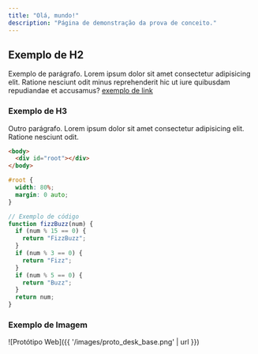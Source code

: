 ```yaml
---
title: "Olá, mundo!"
description: "Página de demonstração da prova de conceito."
---
```


## Exemplo de H2

Exemplo de parágrafo. Lorem ipsum dolor sit amet consectetur adipisicing elit. Ratione nesciunt odit minus reprehenderit hic ut iure quibusdam repudiandae et accusamus? [exemplo de link](#)

### Exemplo de H3

Outro parágrafo. Lorem ipsum dolor sit amet consectetur adipisicing elit. Ratione nesciunt odit.

```html
<body>
  <div id="root"></div>
</body>
```

```css
#root {
  width: 80%;
  margin: 0 auto;
}
```

```js
// Exemplo de código
function fizzBuzz(num) {
  if (num % 15 == 0) {
    return "FizzBuzz";
  }
  if (num % 3 == 0) {
    return "Fizz";
  }
  if (num % 5 == 0) {
    return "Buzz";
  }
  return num;
}
```

### Exemplo de Imagem

![Protótipo Web]({{ '/images/proto_desk_base.png' | url }})
